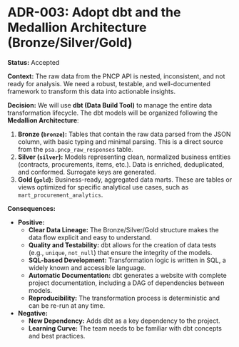# ADR-003: Adopt dbt and the Medallion Architecture (Bronze/Silver/Gold)

**Status:** Accepted

**Context:**
The raw data from the PNCP API is nested, inconsistent, and not ready for analysis. We need a robust, testable, and well-documented framework to transform this data into actionable insights.

**Decision:**
We will use **dbt (Data Build Tool)** to manage the entire data transformation lifecycle. The dbt models will be organized following the **Medallion Architecture**:
1.  **Bronze (`bronze`):** Tables that contain the raw data parsed from the JSON column, with basic typing and minimal parsing. This is a direct source from the `psa.pncp_raw_responses` table.
2.  **Silver (`silver`):** Models representing clean, normalized business entities (contracts, procurements, items, etc.). Data is enriched, deduplicated, and conformed. Surrogate keys are generated.
3.  **Gold (`gold`):** Business-ready, aggregated data marts. These are tables or views optimized for specific analytical use cases, such as `mart_procurement_analytics`.

**Consequences:**
*   **Positive:**
    *   **Clear Data Lineage:** The Bronze/Silver/Gold structure makes the data flow explicit and easy to understand.
    *   **Quality and Testability:** dbt allows for the creation of data tests (e.g., `unique`, `not_null`) that ensure the integrity of the models.
    *   **SQL-based Development:** Transformation logic is written in SQL, a widely known and accessible language.
    *   **Automatic Documentation:** dbt generates a website with complete project documentation, including a DAG of dependencies between models.
    *   **Reproducibility:** The transformation process is deterministic and can be re-run at any time.
*   **Negative:**
    *   **New Dependency:** Adds dbt as a key dependency to the project.
    *   **Learning Curve:** The team needs to be familiar with dbt concepts and best practices.